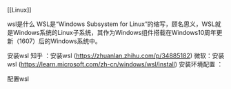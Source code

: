 [[Linux]]

wsl是什么 
	WSL是“Windows Subsystem for Linux”的缩写，顾名思义，WSL就是Windows系统的Linux子系统，其作为Windows组件搭载在Windows10周年更新（1607）后的Windows系统中。

安装wsl
	知乎 ：安装wsl (https://zhuanlan.zhihu.com/p/34885182)
	微软：安装wsl  (https://learn.microsoft.com/zh-cn/windows/wsl/install)
安装环境配置 ：


配置wsl
